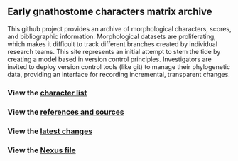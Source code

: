 ## Early gnathostome characters matrix archive

This github project provides an archive of morphological characters, scores, and bibliographic information.
Morphological datasets are proliferating, which makes it difficult to track different branches created by individual research teams. 
This site represents an initial attempt to stem the tide by creating a model based in version control principles.
Investigators are invited to deploy version control tools (like git) to manage their phylogenetic data, providing an interface for recording incremental, transparent changes.

### View the [character list](https://mbrazeau.github.io/gnathostome_characters/MATRIX_MASTER.html)
### View the [references and sources](https://mbrazeau.github.io/gnathostome_characters/References_sources.html)
### View the [latest changes](https://mbrazeau.github.io/gnathostome_characters/changelog.html)
### View the [Nexus file](https://mbrazeau.github.io/gnathostome_characters/MATRIX_MASTER.nex)


